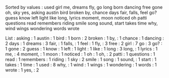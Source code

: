 Sorted by values :
used girl me, dreams fly, go long born dancing free gone oh, sky yes, asking austin bird broken by, chance days fair, falls, feel go? guess know left light like long, lyrics moment, moon noticed oh patti questions read remembers riding smile song sound, start takes time why, wind wings wondering words wrote 

List :
asking : 1
austin : 1
bird : 1
born : 2
broken : 1
by, : 1
chance : 1
dancing : 2
days : 1
dreams : 3
fair, : 1
falls, : 1
feel : 1
fly, : 3
free : 2
girl : 7
go : 3
go? : 1
gone : 2
guess : 1
know : 1
left : 1
light : 1
like : 1
long : 3
long, : 1
lyrics : 1
me, : 4
moment, : 1
moon : 1
noticed : 1
oh : 1
oh, : 2
patti : 1
questions : 1
read : 1
remembers : 1
riding : 1
sky : 2
smile : 1
song : 1
sound, : 1
start : 1
takes : 1
time : 1
used : 8
why, : 1
wind : 1
wings : 1
wondering : 1
words : 1
wrote : 1
yes, : 2
